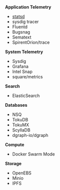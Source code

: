 **Application Telemetry**

- [statsd](https://codeascraft.com/2011/02/15/measure-anything-measure-everything/)
- sysdig tracer
- Fluentd
- Bugsnag
- Sematext
- SpirentOrion/trace

**System Telemetry**

- Sysdig
- Grafana
- Intel Snap
- square/metrics

**Search**

- ElasticSearch

**Databases**

- NSQ
- TokuDB
- TokuMX
- ScyllaDB
- dgraph-io/dgraph

**Compute**

- Docker Swarm Mode

**Storage**

- OpenEBS
- Minio
- IPFS
